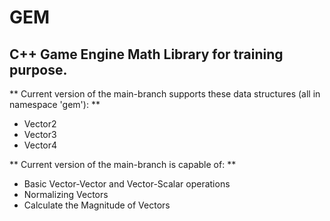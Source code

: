 # GEM

## C++ Game Engine Math Library for training purpose.

** Current version of the main-branch supports these data structures (all in namespace 'gem'): **
- Vector2
- Vector3
- Vector4

** Current version of the main-branch is capable of: **
- Basic Vector-Vector and Vector-Scalar operations
- Normalizing Vectors
- Calculate the Magnitude of Vectors
